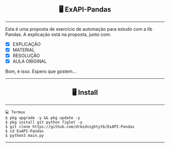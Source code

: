 

# <h2 align="center">🖥 ExAPI-Pandas</h2>
---------------------------------------------------------------------------

Esta é uma proposta de exercício de automação para estudo com a lib Pandas.
A explicação está na proposta, junto com:

- [x] EXPLICAÇÃO
- [x] MATERIAL
- [x] RESOLUÇÃO
- [x] AULA ORIGINAL

Bom, é isso. Espero que gostem...

---------------------------------------------------------------------------

<h2 align="center">🖥 Install</h2>

---------------------------------------------------------------------------

```
💻 Termux
$ pkg upgrade -y && pkg update -y
$ pkg install git python figlet -y
$ git clone https://github.com/drmidnightytb/ExAPI-Pandas
$ cd ExAPI-Pandas
$ python3 main.py
```

---------------------------------------------------------------------------
